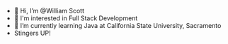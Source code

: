 - 👋 Hi, I’m @William Scott
- 👀 I'm interested in Full Stack Development
- 🌱 I’m currently learning Java at California State University, Sacramento
- Stingers UP!

